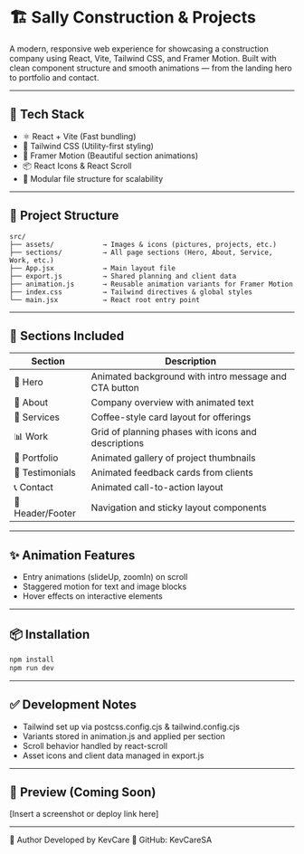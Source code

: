 # 🏗️ Sally Construction & Projects

A modern, responsive web experience for showcasing a construction company using React, Vite, Tailwind CSS, and Framer Motion. Built with clean component structure and smooth animations — from the landing hero to portfolio and contact.

---

## 🚀 Tech Stack

* ⚛️ React + Vite (Fast bundling)
* 🎨 Tailwind CSS (Utility-first styling)
* 💫 Framer Motion (Beautiful section animations)
* 📦 React Icons & React Scroll
* 📁 Modular file structure for scalability

---

## 📂 Project Structure

```
src/
├── assets/            → Images & icons (pictures, projects, etc.)
├── sections/          → All page sections (Hero, About, Service, Work, etc.)
├── App.jsx            → Main layout file
├── export.js          → Shared planning and client data
├── animation.js       → Reusable animation variants for Framer Motion
├── index.css          → Tailwind directives & global styles
└── main.jsx           → React root entry point
```

---

## 🌟 Sections Included

| Section          | Description                                           |
| ---------------- | ----------------------------------------------------- |
| 🧭 Hero          | Animated background with intro message and CTA button |
| 🧱 About         | Company overview with animated text                   |
| 🔧 Services      | Coffee-style card layout for offerings                |
| 📊 Work          | Grid of planning phases with icons and descriptions   |
| 🎨 Portfolio     | Animated gallery of project thumbnails                |
| 💬 Testimonials  | Animated feedback cards from clients                  |
| 📞 Contact       | Animated call-to-action layout                        |
| 📌 Header/Footer | Navigation and sticky layout components               |

---

## ✨ Animation Features

* Entry animations (slideUp, zoomIn) on scroll
* Staggered motion for text and image blocks
* Hover effects on interactive elements

---

## 📦 Installation

```bash
npm install
npm run dev
```

---

## ✅ Development Notes

* Tailwind set up via postcss.config.cjs & tailwind.config.cjs
* Variants stored in animation.js and applied per section
* Scroll behavior handled by react-scroll
* Asset icons and client data managed in export.js

---

## 📸 Preview (Coming Soon)

\[Insert a screenshot or deploy link here]

---

👤 Author
Developed by KevCare
🔗 GitHub: KevCareSA
